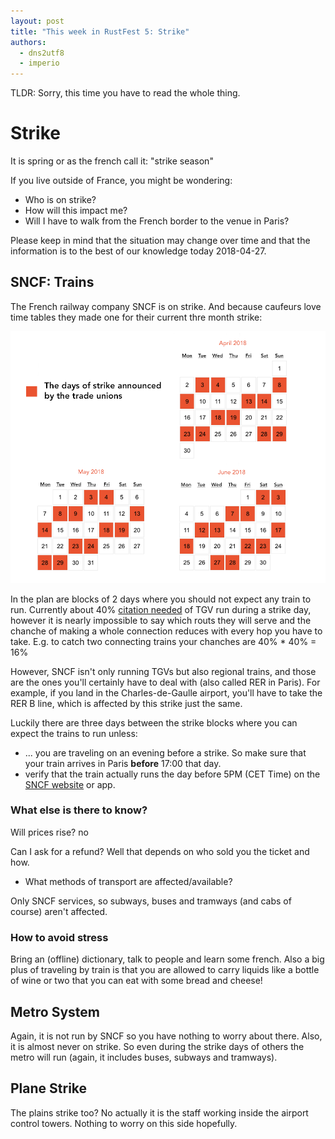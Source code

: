 ```yaml
---
layout: post
title: "This week in RustFest 5: Strike"
authors:
  - dns2utf8
  - imperio
---
```


TLDR: Sorry, this time you have to read the whole thing.

# Strike

It is spring or as the french call it: "strike season"

If you live outside of France, you might be wondering:

* Who is on strike?
* How will this impact me?
* Will I have to walk from the French border to the venue in Paris?

Please keep in mind that the situation may change over time and that the information is to the best of our knowledge today 2018-04-27.


## SNCF: Trains

The French railway company SNCF is on strike.
And because caufeurs love time tables they made one for their current thre month strike:

[![strike calendar sncf](/assets/posts/paris/sncf_strik_days.png)](/assets/posts/paris/sncf_strik_days.png)

In the plan are blocks of 2 days where you should not expect any train to run.
Currently about 40% [citation needed](https://en.oui.sncf/en/train/strike) of TGV run during a strike day, however it is nearly impossible to say which routs they will serve and the chanche of making a whole connection reduces with every hop you have to take.
E.g. to catch two connecting trains your chanches are 40% * 40% = 16%

However, SNCF isn't only running TGVs but also regional trains, and those are the ones you'll certainly have to deal with (also called RER in Paris). For example, if you land in the Charles-de-Gaulle airport, you'll have to take the RER B line, which is affected by this strike just the same.

Luckily there are three days between the strike blocks where you can expect the trains to run unless:

- ... you are traveling on an evening before a strike. So make sure that your train arrives in Paris **before** 17:00 that day.
- verify that the train actually runs the day before 5PM (CET Time) on the [SNCF website](https://www.sncf.com/en/booking-itinerary/search-train-number) or app.
 

### What else is there to know?

Will prices rise? no

Can I ask for a refund? Well that depends on who sold you the ticket and how.

- What methods of transport are affected/available?

Only SNCF services, so subways, buses and tramways (and cabs of course) aren't affected.

### How to avoid stress

Bring an (offline) dictionary, talk to people and learn some french.
Also a big plus of traveling by train is that you are allowed to carry liquids like a bottle of wine or two that you can eat with some bread and cheese!


## Metro System

Again, it is not run by SNCF so you have nothing to worry about there. Also, it is almost never on strike. So even during the strike days of others the metro will run (again, it includes buses, subways and tramways).


## Plane Strike

The plains strike too? No actually it is the staff working inside the airport control towers. Nothing to worry on this side hopefully.
